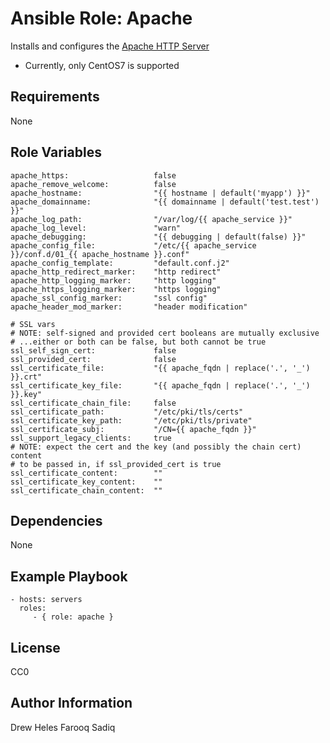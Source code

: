 Ansible Role: Apache
=========

Installs and configures the [Apache HTTP Server](https://httpd.apache.org/)

* Currently, only CentOS7 is supported

Requirements
------------

None

Role Variables
--------------

    apache_https:                   false
    apache_remove_welcome:          false
    apache_hostname:                "{{ hostname | default('myapp') }}"
    apache_domainname:              "{{ domainname | default('test.test') }}"
    apache_log_path:                "/var/log/{{ apache_service }}"
    apache_log_level:               "warn"
    apache_debugging:               "{{ debugging | default(false) }}"
    apache_config_file:             "/etc/{{ apache_service }}/conf.d/01_{{ apache_hostname }}.conf"
    apache_config_template:         "default.conf.j2"
    apache_http_redirect_marker:    "http redirect"
    apache_http_logging_marker:     "http logging"
    apache_https_logging_marker:    "https logging"
    apache_ssl_config_marker:       "ssl config"
    apache_header_mod_marker:       "header modification"

    # SSL vars
    # NOTE: self-signed and provided cert booleans are mutually exclusive
    # ...either or both can be false, but both cannot be true
    ssl_self_sign_cert:             false
    ssl_provided_cert:              false
    ssl_certificate_file:           "{{ apache_fqdn | replace('.', '_') }}.crt"
    ssl_certificate_key_file:       "{{ apache_fqdn | replace('.', '_') }}.key"
    ssl_certificate_chain_file:     false
    ssl_certificate_path:           "/etc/pki/tls/certs"
    ssl_certificate_key_path:       "/etc/pki/tls/private"
    ssl_certificate_subj:           "/CN={{ apache_fqdn }}"
    ssl_support_legacy_clients:     true
    # NOTE: expect the cert and the key (and possibly the chain cert) content
    # to be passed in, if ssl_provided_cert is true
    ssl_certificate_content:        ""
    ssl_certificate_key_content:    ""
    ssl_certificate_chain_content:  ""

Dependencies
------------

None

Example Playbook
----------------

    - hosts: servers
      roles:
         - { role: apache }

License
-------

CC0

Author Information
------------------

Drew Heles
Farooq Sadiq 

